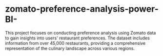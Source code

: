# zomato-preference-analysis-power-BI-
This project focuses on conducting preference analysis using Zomato data to gain insights into users' restaurant preferences. The dataset includes information from over 45,000 restaurants, providing a comprehensive representation of the culinary landscape across various regions. 
